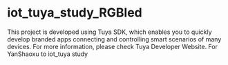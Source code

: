 # iot_tuya_study_RGBled
This project is developed using Tuya SDK, which enables you to quickly develop branded apps connecting and controlling smart scenarios of many devices. For more information, please check Tuya Developer Website.
For YanShaoxu to iot_tuya study 
